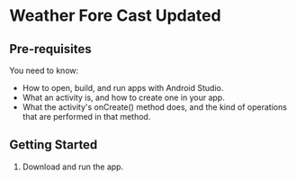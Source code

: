 # Weather Fore Cast Updated

Pre-requisites
--------------

You need to know:
- How to open, build, and run apps with Android Studio.
- What an activity is, and how to create one in your app.
- What the activity's onCreate() method does, and the kind of operations
  that are performed in that method.


Getting Started
---------------

1. Download and run the app.

